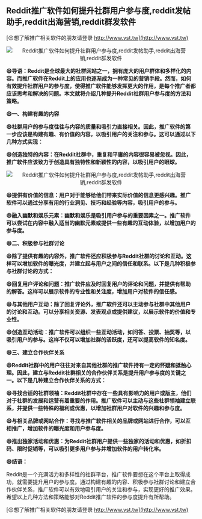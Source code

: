 ## **Reddit推广软件如何提升社群用户参与度,reddit发帖助手,reddit出海营销,reddit群发软件**

[😍想了解推广相关软件的朋友请登录 http://www.vst.tw](http://www.vst.tw)

 <center><img src="https://vst.tw/MP4/tuiguang/png/4.png" alt="Reddit推广软件如何提升社群用户参与度,reddit发帖助手,reddit出海营销,reddit群发软件"></center>

**😄导语：Reddit是全球最大的社群网站之一，拥有庞大的用户群体和多样化的内容。而推广软件在Reddit上的应用也逐渐成为一种常见的营销手段。然而，如何有效提升社群用户的参与度，使得推广软件能够发挥更大的作用，是每个推广者都应该思考和解决的问题。本文就将介绍几种提升Reddit社群用户参与度的方法和策略。**

**😄一、构建有趣的内容**

**😄社群用户的参与度往往与内容的质量和吸引力直接相关。因此，推广软件的第一步应该是构建有趣、有价值的内容，以吸引用户的关注和参与。这可以通过以下几种方式实现：**

**😄创造独特的内容：在Reddit社群中，重复和平庸的内容很容易被忽视。因此，推广软件应该致力于创造具有独特性和新颖性的内容，以吸引用户的眼球。**

 <center><img src="https://vst.tw/MP4/tuiguang/png/8.png" alt="Reddit推广软件如何提升社群用户参与度,reddit发帖助手,reddit出海营销,reddit群发软件"></center>

**😄提供有价值的信息：用户对于能够给他们带来实际价值的信息更感兴趣。推广软件可以通过分享有用的行业洞见、技巧和经验等内容，吸引用户的参与。**

**😄融入幽默和娱乐元素：幽默和娱乐是吸引用户参与的重要因素之一。推广软件可以尝试在内容中融入适当的幽默元素或提供一些有趣的互动体验，以增加用户的参与度。**

**😄二、积极参与社群讨论**

**😄除了提供有趣的内容外，推广软件还应积极参与Reddit社群的讨论和互动。这样可以增加软件的曝光度，并建立起与用户之间的信任和联系。以下是几种积极参与社群讨论的方式：**

**😄回复用户评论和问题：推广软件应及时回复用户的评论和问题，并提供有帮助的解答。这样可以展示软件的专业性和关注度，增加用户对软件的信任感。**

**😄与其他用户互动：除了回复评论外，推广软件还可以主动参与社群中其他用户的讨论和互动。可以分享相关资源、发表观点或提供建议，以展示软件的价值和专业性。**

**😄创造互动活动：推广软件可以组织一些互动活动，如问答、投票、抽奖等，以吸引用户的参与。这样不仅可以增加社群的活跃度，还可以提高软件的知名度。**

**😄三、建立合作伙伴关系**

**😄Reddit社群中的用户往往对来自其他社群的推广软件持有一定的怀疑和抵触心理。因此，建立与Reddit社群相关的合作伙伴关系是提升用户参与度的关键之一。以下是几种建立合作伙伴关系的方式：**

**😄寻找合适的社群领袖：Reddit社群中存在一些具有影响力的用户或版主，他们对于社群的发展和运营有着重要的作用。推广软件可以主动与这些社群领袖建立联系，并提供一些特殊的福利或优惠，以增加社群用户对软件的兴趣和参与度。**

**😄与相关品牌或网站合作：寻找与推广软件相关的品牌或网站进行合作，可以互相推广，增加软件的曝光度和用户参与度。**

**😄推出独家活动和优惠：为Reddit社群用户提供一些独家的活动和优惠，如折扣码、限时促销等，可以吸引更多用户参与并增加软件的用户转化率。**

**😄结语：**

Reddit是一个充满活力和多样性的社群平台，推广软件要想在这个平台上取得成功，就需要提升用户的参与度。通过构建有趣的内容、积极参与社群讨论和建立合作伙伴关系，推广软件可以有效地吸引用户的关注和参与，实现更好的推广效果。希望以上几种方法和策略能够对Reddit推广软件的参与度提升有所帮助。

[😍想了解推广相关软件的朋友请登录 http://www.vst.tw](http://www.vst.tw)



